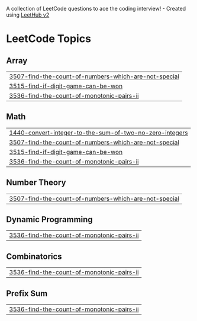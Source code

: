 A collection of LeetCode questions to ace the coding interview! - Created using [LeetHub v2](https://github.com/arunbhardwaj/LeetHub-2.0)
<!---LeetCode Topics Start-->
# LeetCode Topics
## Array
|  |
| ------- |
| [3507-find-the-count-of-numbers-which-are-not-special](https://github.com/div-bargali/DSA-problems/tree/master/3507-find-the-count-of-numbers-which-are-not-special) |
| [3515-find-if-digit-game-can-be-won](https://github.com/div-bargali/DSA-problems/tree/master/3515-find-if-digit-game-can-be-won) |
| [3536-find-the-count-of-monotonic-pairs-ii](https://github.com/div-bargali/DSA-problems/tree/master/3536-find-the-count-of-monotonic-pairs-ii) |
## Math
|  |
| ------- |
| [1440-convert-integer-to-the-sum-of-two-no-zero-integers](https://github.com/div-bargali/DSA-problems/tree/master/1440-convert-integer-to-the-sum-of-two-no-zero-integers) |
| [3507-find-the-count-of-numbers-which-are-not-special](https://github.com/div-bargali/DSA-problems/tree/master/3507-find-the-count-of-numbers-which-are-not-special) |
| [3515-find-if-digit-game-can-be-won](https://github.com/div-bargali/DSA-problems/tree/master/3515-find-if-digit-game-can-be-won) |
| [3536-find-the-count-of-monotonic-pairs-ii](https://github.com/div-bargali/DSA-problems/tree/master/3536-find-the-count-of-monotonic-pairs-ii) |
## Number Theory
|  |
| ------- |
| [3507-find-the-count-of-numbers-which-are-not-special](https://github.com/div-bargali/DSA-problems/tree/master/3507-find-the-count-of-numbers-which-are-not-special) |
## Dynamic Programming
|  |
| ------- |
| [3536-find-the-count-of-monotonic-pairs-ii](https://github.com/div-bargali/DSA-problems/tree/master/3536-find-the-count-of-monotonic-pairs-ii) |
## Combinatorics
|  |
| ------- |
| [3536-find-the-count-of-monotonic-pairs-ii](https://github.com/div-bargali/DSA-problems/tree/master/3536-find-the-count-of-monotonic-pairs-ii) |
## Prefix Sum
|  |
| ------- |
| [3536-find-the-count-of-monotonic-pairs-ii](https://github.com/div-bargali/DSA-problems/tree/master/3536-find-the-count-of-monotonic-pairs-ii) |
<!---LeetCode Topics End-->